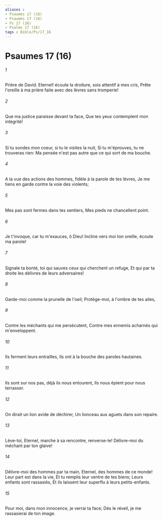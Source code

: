 ```yaml
---
aliases : 
- Psaumes 17 (16)
- Psaumes 17 (16)
- Ps 17 (16)
- Psalms 17 (16)
tags : Bible/Ps/17_16
---
```


# Psaumes 17 (16)

###### 1
Prière de David. Eternel! écoute la droiture, sois attentif à mes cris, Prête l'oreille à ma prière faite avec des lèvres sans tromperie!
###### 2
Que ma justice paraisse devant ta face, Que tes yeux contemplent mon intégrité!
###### 3
Si tu sondes mon coeur, si tu le visites la nuit, Si tu m'éprouves, tu ne trouveras rien: Ma pensée n'est pas autre que ce qui sort de ma bouche.
###### 4
A la vue des actions des hommes, fidèle à la parole de tes lèvres, Je me tiens en garde contre la voie des violents;
###### 5
Mes pas sont fermes dans tes sentiers, Mes pieds ne chancellent point.
###### 6
Je t'invoque, car tu m'exauces, ô Dieu! Incline vers moi ton oreille, écoute ma parole!
###### 7
Signale ta bonté, toi qui sauves ceux qui cherchent un refuge, Et qui par ta droite les délivres de leurs adversaires!
###### 8
Garde-moi comme la prunelle de l'oeil; Protège-moi, à l'ombre de tes ailes,
###### 9
Contre les méchants qui me persécutent, Contre mes ennemis acharnés qui m'enveloppent.
###### 10
Ils ferment leurs entrailles, Ils ont à la bouche des paroles hautaines.
###### 11
Ils sont sur nos pas, déjà ils nous entourent, Ils nous épient pour nous terrasser.
###### 12
On dirait un lion avide de déchirer, Un lionceau aux aguets dans son repaire.
###### 13
Lève-toi, Eternel, marche à sa rencontre, renverse-le! Délivre-moi du méchant par ton glaive!
###### 14
Délivre-moi des hommes par ta main, Eternel, des hommes de ce monde! Leur part est dans la vie, Et tu remplis leur ventre de tes biens; Leurs enfants sont rassasiés, Et ils laissent leur superflu à leurs petits-enfants.
###### 15
Pour moi, dans mon innocence, je verrai ta face; Dès le réveil, je me rassasierai de ton image.
